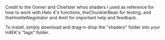 Credit to the Oomer and Chiefster whos shaders I used as reference for how to work with Halo 4's functions, theChunkierBean for testing, and theHostileNegotiator and Amit for important help and feedback.

To install, simply download and drag-n-drop the "shaders" folder into your H4EK's "tags" folder.

